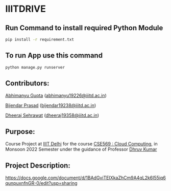 # IIITDRIVE
<!-- ## Create Virtual Environment
- Download virtual Environment Module
```
pip install virtualenv
```
- Locate base directory and use this command to create virtual environment
```
virtualenv <environment_name>
``` -->
## Run Command to install required Python Module
```sh
pip install -r requirement.txt
```
## To run App use this command
```sh
python manage.py runserver
```

## Contributors:

[Abhimanyu Gupta](https://github.com/0deadLock0) (abhimanyu19226@iiitd.ac.in)

[Bijendar Prasad](https://github.com/Findcoding) (bijendar19238@iiitd.ac.in)

[Dheeraj Sehrawat](https://github.com/dheeraj-sehrawat) (dheeraj19358@iiitd.ac.in)

## Purpose:

Course Project at [IIIT Delhi](https://www.iiitd.ac.in/)
for the course [CSE569 : Cloud Computing](http://techtree.iiitd.edu.in/viewDescription/filename?=CSE569 "Course Description"), 
in Monsoon 2022 Semester
under the guidance of Professor [Dhruv Kumar](https://www.iiitd.ac.in/dhruv "Profile")

## Project Description:

https://docs.google.com/document/d/1BAdGviTEIXkaZhCm9A4qL2k6I55iq6qunpuxnfnGR-0/edit?usp=sharing

